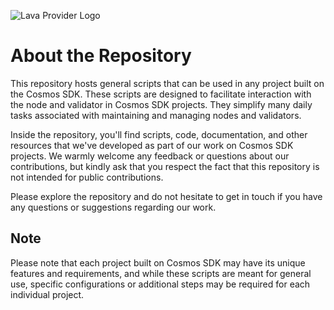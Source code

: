 ![Lava Provider Logo](https://github.com/nodersteam/picture/blob/main/%D0%A1%D0%BD%D0%B8%D0%BC%D0%BE%D0%BA%20%D1%8D%D0%BA%D1%80%D0%B0%D0%BD%D0%B0%202023-07-19%20105624.png?raw=true)

# About the Repository
This repository hosts general scripts that can be used in any project built on the Cosmos SDK. These scripts are designed to facilitate interaction with the node and validator in Cosmos SDK projects. They simplify many daily tasks associated with maintaining and managing nodes and validators.

Inside the repository, you'll find scripts, code, documentation, and other resources that we've developed as part of our work on Cosmos SDK projects. We warmly welcome any feedback or questions about our contributions, but kindly ask that you respect the fact that this repository is not intended for public contributions.

Please explore the repository and do not hesitate to get in touch if you have any questions or suggestions regarding our work.

## Note
Please note that each project built on Cosmos SDK may have its unique features and requirements, and while these scripts are meant for general use, specific configurations or additional steps may be required for each individual project.
